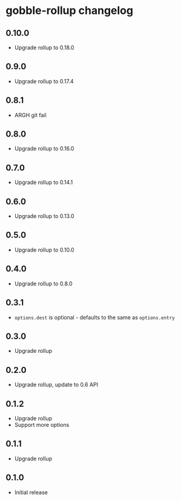 # gobble-rollup changelog

## 0.10.0

* Upgrade rollup to 0.18.0

## 0.9.0

* Upgrade rollup to 0.17.4

## 0.8.1

* ARGH git fail

## 0.8.0

* Upgrade rollup to 0.16.0

## 0.7.0

* Upgrade rollup to 0.14.1

## 0.6.0

* Upgrade rollup to 0.13.0

## 0.5.0

* Upgrade rollup to 0.10.0

## 0.4.0

* Upgrade rollup to 0.8.0

## 0.3.1

* `options.dest` is optional - defaults to the same as `options.entry`

## 0.3.0

* Upgrade rollup

## 0.2.0

* Upgrade rollup, update to 0.6 API

## 0.1.2

* Upgrade rollup
* Support more options

## 0.1.1

* Upgrade rollup

## 0.1.0

* Initial release
